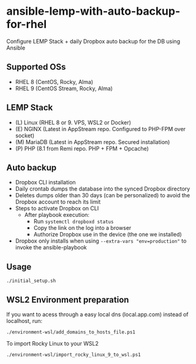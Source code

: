 # ansible-lemp-with-auto-backup-for-rhel
Configure LEMP Stack + daily Dropbox auto backup for the DB using Ansible
## Supported OSs
- RHEL 8 (CentOS, Rocky, Alma)
- RHEL 9 (CentOS Stream, Rocky, Alma)
## LEMP Stack
- (L) Linux (RHEL 8 or 9. VPS, WSL2 or Docker)
- (E) NGINX (Latest in AppStream repo. Configured to PHP-FPM over socket)
- (M) MariaDB (Latest in AppStream repo. Secured installation)
- (P) PHP (8.1 from Remi repo. PHP + FPM + Opcache)
## Auto backup
- Dropbox CLI installation
- Daily crontab dumps the database into the synced Dropbox directory
- Deletes dumps older than 30 days (can be personalized) to avoid the Dropbox account to reach its limit
- Steps to activate Dropbox on CLI
    - After playbook execution:
        - Run `systemctl dropboxd status`
        - Copy the link on the log into a browser
        - Authorize Dropbox use in the device (the one we installed)
- Dropbox only installs when using `--extra-vars "env=production"` to invoke the ansible-playbook
## Usage
    ./initial_setup.sh
## WSL2 Environment preparation
If you want to acess through a easy local dns (local.app.com) instead of localhost, run:

    ./environment-wsl/add_domains_to_hosts_file.ps1

To import Rocky Linux to your WSL2

    ./environment-wsl/import_rocky_linux_9_to_wsl.ps1